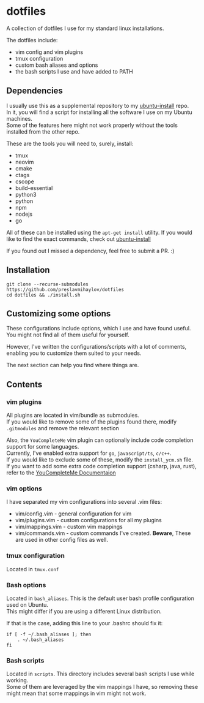 # dotfiles

A collection of dotfiles I use for my standard linux installations.

The dotfiles include:
* vim config and vim plugins
* tmux configuration
* custom bash aliases and options
* the bash scripts I use and have added to PATH

## Dependencies
I usually use this as a supplemental repository to my [ubuntu-install](https://github.com/preslavmihaylov/ubuntu-install) repo.  
In it, you will find a script for installing all the software I use on my Ubuntu machines.  
Some of the features here might not work properly without the tools installed from the other repo.

These are the tools you will need to, surely, install:
* tmux
* neovim
* cmake
* ctags
* cscope
* build-essential
* python3
* python
* npm
* nodejs
* go

All of these can be installed using the `apt-get install` utility. If you would like to find the exact commands, check out [ubuntu-install](https://github.com/preslavmihaylov/ubuntu-install)

If you found out I missed a dependency, feel free to submit a PR. :)

## Installation

```
git clone --recurse-submodules https://github.com/preslavmihaylov/dotfiles
cd dotfiles && ./install.sh
```

## Customizing some options
These configurations include options, which I use and have found useful.  
You might not find all of them useful for yourself.

However, I've written the configurations/scripts with a lot of comments, enabling you to customize them
suited to your needs.

The next section can help you find where things are.

## Contents
### vim plugins
All plugins are located in vim/bundle as submodules.  
If you would like to remove some of the plugins found there, modify `.gitmodules` and remove the relevant section

Also, the `YouCompleteMe` vim plugin can optionally include code completion support for some languages.  
Currently, I've enabled extra support for `go`, `javascript/ts`, `c/c++`.  
If you would like to exclude some of these, modify the `install_ycm.sh` file.  
If you want to add some extra code completion support (csharp, java, rust), refer to the [YouCompleteMe Documentaion](https://github.com/Valloric/YouCompleteMe#linux-64-bit)

### vim options
I have separated my vim configurations into several .vim files:
 * vim/config.vim - general configuration for vim
 * vim/plugins.vim - custom configurations for all my plugins
 * vim/mappings.vim - custom vim mappings
 * vim/commands.vim - custom commands I've created. **Beware**, These are used in other config files as well.

### tmux configuration
Located in `tmux.conf`

### Bash options
Located in `bash_aliases`. This is the default user bash profile configuration used on Ubuntu.  
This might differ if you are using a different Linux distribution.

If that is the case, adding this line to your .bashrc should fix it:
```
if [ -f ~/.bash_aliases ]; then
    . ~/.bash_aliases
fi
```

### Bash scripts
Located in `scripts`. This directory includes several bash scripts I use while working.  
Some of them are leveraged by the vim mappings I have, so removing these might mean that some mappings in vim might not work.

